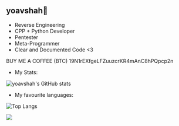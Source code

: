 ## yoavshah👋


* Reverse Engineering
* CPP + Python Developer
* Pentester
* Meta-Programmer
* Clear and Documented Code <3

BUY ME A COFFEE (BTC)
19N1rEXfgeLFZuuzcrKR4mAnC8hPQpcp2n


* My Stats:

![yoavshah's GitHub stats](https://github-readme-stats.vercel.app/api?username=yoavshah&theme=monokai)

* My favourite languages:

![Top Langs](https://github-readme-stats.vercel.app/api/top-langs/?username=yoavshah&count_private=true&langs_count=30&layout=compact&theme=monokai)

![](https://komarev.com/ghpvc/?username=yoavshah)
